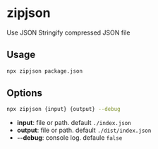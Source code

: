 # zipjson

Use JSON Stringify compressed JSON file

## Usage

```bash
npx zipjson package.json
```

## Options

```bash
npx zipjson {input} {output} --debug
```

+ **input**: file or path. default `./index.json`
+ **output**: file or path. default `./dist/index.json`
+ **--debug**: console log. defaule `false`
